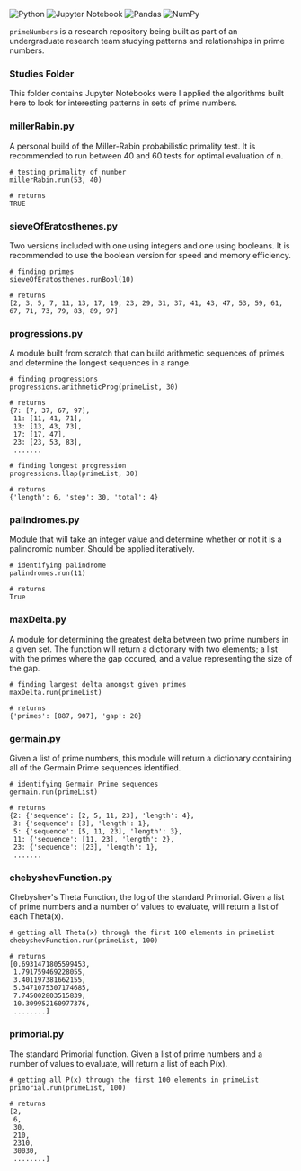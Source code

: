 ![Python](https://img.shields.io/badge/python-3670A0?style=for-the-badge&logo=python&logoColor=ffdd54)
![Jupyter Notebook](https://img.shields.io/badge/jupyter-%23FA0F00.svg?style=for-the-badge&logo=jupyter&logoColor=white)
![Pandas](https://img.shields.io/badge/pandas-%23150458.svg?style=for-the-badge&logo=pandas&logoColor=white)
![NumPy](https://img.shields.io/badge/numpy-%23013243.svg?style=for-the-badge&logo=numpy&logoColor=white)


`primeNumbers` is a research repository being built as part of an undergraduate research team studying patterns and relationships in prime numbers.

### Studies Folder
This folder contains Jupyter Notebooks were I applied the algorithms built here to look for interesting patterns in sets of prime numbers.

### millerRabin.py
A personal build of the Miller-Rabin probabilistic primality test.
It is recommended to run between 40 and 60 tests for optimal evaluation of n.

```
# testing primality of number
millerRabin.run(53, 40)
```
```
# returns
TRUE
```

### sieveOfEratosthenes.py
Two versions included with one using integers and one using booleans. It is recommended to use the boolean version for speed and memory efficiency.

```
# finding primes
sieveOfEratosthenes.runBool(10)
```
```
# returns
[2, 3, 5, 7, 11, 13, 17, 19, 23, 29, 31, 37, 41, 43, 47, 53, 59, 61, 67, 71, 73, 79, 83, 89, 97]
```

### progressions.py
A module built from scratch that can build arithmetic sequences of primes and determine the longest sequences in a range.

```
# finding progressions
progressions.arithmeticProg(primeList, 30)
```
```
# returns
{7: [7, 37, 67, 97],
 11: [11, 41, 71],
 13: [13, 43, 73],
 17: [17, 47],
 23: [23, 53, 83],
 .......
```

```
# finding longest progression
progressions.llap(primeList, 30)
```
```
# returns
{'length': 6, 'step': 30, 'total': 4}
```

### palindromes.py
Module that will take an integer value and determine whether or not it is a palindromic number. Should be applied iteratively.

```
# identifying palindrome
palindromes.run(11)
```
```
# returns
True
```

### maxDelta.py
A module for determining the greatest delta between two prime numbers in a given set. The function will return a dictionary with two elements; a list with the primes where the gap occured, and a value representing the size of the gap.

```
# finding largest delta amongst given primes
maxDelta.run(primeList)
```
```
# returns
{'primes': [887, 907], 'gap': 20}
```

### germain.py
Given a list of prime numbers, this module will return a dictionary containing all of the Germain Prime sequences identified.

```
# identifying Germain Prime sequences
germain.run(primeList)
```
```
# returns
{2: {'sequence': [2, 5, 11, 23], 'length': 4},
 3: {'sequence': [3], 'length': 1},
 5: {'sequence': [5, 11, 23], 'length': 3},
 11: {'sequence': [11, 23], 'length': 2},
 23: {'sequence': [23], 'length': 1},
 .......
```

### chebyshevFunction.py
Chebyshev's Theta Function, the log of the standard Primorial. Given a list of prime numbers and a number of values to evaluate, will return a list of each Theta(x).

```
# getting all Theta(x) through the first 100 elements in primeList
chebyshevFunction.run(primeList, 100)
```
```
# returns
[0.6931471805599453,
 1.791759469228055,
 3.401197381662155,
 5.3471075307174685,
 7.745002803515839,
 10.309952160977376,
 ........]
```

### primorial.py
The standard Primorial function. Given a list of prime numbers and a number of values to evaluate, will return a list of each P(x).

```
# getting all P(x) through the first 100 elements in primeList
primorial.run(primeList, 100)
```
```
# returns
[2,
 6,
 30,
 210,
 2310,
 30030,
 ........]
```
